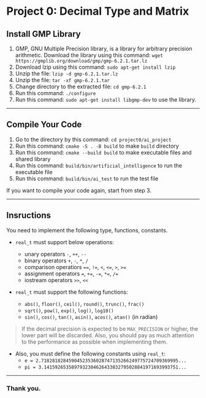 # Project 0: Decimal Type and Matrix

## Install GMP Library

1. GMP, GNU Multiple Precision library, is a library for arbitrary precision arithmetic. Download the library using this command: `wget https://gmplib.org/download/gmp/gmp-6.2.1.tar.lz`
2. Download lzip using this command: `sudo apt-get install lzip`
3. Unzip the file: `lzip -d gmp-6.2.1.tar.lz`
4. Unzip the file: `tar -xf gmp-6.2.1.tar`
5. Change directory to the extracted file: `cd gmp-6.2.1`
6. Run this command: `./configure`
7. Run this command: `sudo apt-get install libgmp-dev` to use the library.

<!-- sudo apt-get install autoconf automake libtool ? -->

---

## Compile Your Code

1. Go to the directory by this command: `cd project0/ai_project`
2. Run this command: `cmake -S . -B build` to make `build` directory
3. Run this command: `cmake --build build` to make executable files and shared library
4. Run this command: `build/bin/artificial_intelligence` to run the executable file
5. Run this command: `build/bin/ai_test` to run the test file

If you want to compile your code again, start from step 3.

---

## Insructions

You need to implement the following type, functions, constants.

+ `real_t` must support below operations:
    + unary operators `-`, `++`, `--`
    + binary operators `+`, `-`, `*`, `/`
    + comparison operatiors `==`, `!=`, `<`, `<=`, `>`, `>=`
    + assignment operators `=`, `+=`, `-=`, `*=`, `/=`
    + iostream operators `>>`, `<<`

+ `real_t` must support the following functions:
    - `abs()`, `floor()`, `ceil()`, `round()`, `trunc()`, `frac()`
    - `sqrt()`, `pow()`, `exp()`, `log()`, `log10()`
    - `sin()`, `cos()`, `tan()`, `asin()`, `acos()`, `atan()` (in radian)

> If the decimal precision is expected to be `MAX_PRECISION` or higher, the lower part will be discarded. Also, you should pay as much attention to the performance as possible when implementing them.

+ Also, you must define the following constants using `real_t`:
    + `e = 2.71828182845904523536028747135266249775724709369995...`
    + `pi = 3.1415926535897932384626433832795028841971693993751...`

---

### Thank you.
